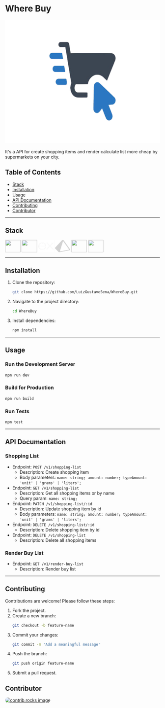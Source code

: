 # Where Buy

<div align="center">
<img height="400" src="https://raw.githubusercontent.com/LuizGustavoSena/WhereBuy/refs/heads/main/assets/WhereBuy.png" />
</div>
</br>
It's a API for create shopping items and render calculate list more cheap by supermarkets on your city.

## Table of Contents

- [Stack](#Stack)
- [Installation](#installation)
- [Usage](#usage)
- [API Documentation](#api-documentation)
- [Contributing](#contributing)
- [Contributor](#contributor)

---

## Stack
<div style="display: inline_block">
    <img height="40" width="50" src="https://cdn.jsdelivr.net/gh/devicons/devicon@latest/icons/typescript/typescript-original.svg" />
    <img height="40" width="50" src="https://cdn.jsdelivr.net/gh/devicons/devicon@latest/icons/nodejs/nodejs-original.svg" />
    <img height="40" width="50" src="https://raw.githubusercontent.com/LuizGustavoSena/WhereBuy/refs/heads/main/assets/express.png" />
    <img height="40" width="50" src="https://raw.githubusercontent.com/LuizGustavoSena/WhereBuy/refs/heads/main/assets/prisma.png" />
    <img height="40" width="50"src="https://cdn.jsdelivr.net/gh/devicons/devicon@latest/icons/postgresql/postgresql-original.svg" />
    <img height="40" width="50" src="https://cdn.jsdelivr.net/gh/devicons/devicon@latest/icons/vitest/vitest-original.svg" />
</div>

---

## Installation

1. Clone the repository:
   ```bash
   git clone https://github.com/LuizGustavoSena/WhereBuy.git
   ```
2. Navigate to the project directory:
   ```bash
   cd WhereBuy
   ```
3. Install dependencies:
   ```bash
   npm install
   ```

---

## Usage

### Run the Development Server
```bash
npm run dev
```

### Build for Production
```bash
npm run build
```

### Run Tests
```bash
npm test
```

---

## API Documentation

### Shopping List
- Endpoint: `POST /v1/shopping-list`
  - Description: Create shopping item
  - Body parameters: `name: string; amount: number; typeAmount: 'unit' | 'grams' | 'liters';`
- Endpoint: `GET /v1/shopping-list`
  - Description: Get all shopping items or by name
  - Query param: `name: string;`
- Endpoint: `PATCH /v1/shopping-list/:id`
  - Description: Update shopping item by id
  - Body parameters: `name: string; amount: number; typeAmount: 'unit' | 'grams' | 'liters';`
- Endpoint: `DELETE /v1/shopping-list/:id`
  - Description: Delete shopping item by id
- Endpoint: `DELETE /v1/shopping-list`
  - Description: Delete all shopping items
### Render Buy List
- Endpoint: `GET /v1/render-buy-list`
  - Description: Render buy list

---

## Contributing

Contributions are welcome! Please follow these steps:
1. Fork the project.
2. Create a new branch:
   ```bash
   git checkout -b feature-name
   ```
3. Commit your changes:
   ```bash
   git commit -m 'Add a meaningful message'
   ```
4. Push the branch:
   ```bash
   git push origin feature-name
   ```
5. Submit a pull request.

## Contributor

<a href="https://github.com/LuizGustavoSena">
  <img height="60" width="60" style="border-radius: 50px" src="https://avatars.githubusercontent.com/u/69394005?v=4" alt="contrib.rocks image" />
</a>